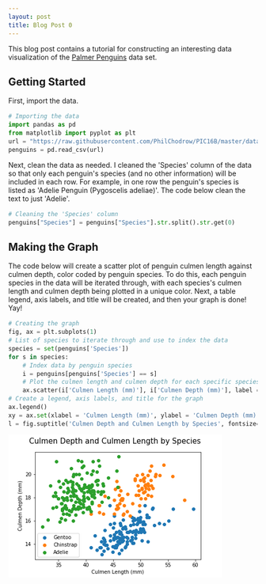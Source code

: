```yaml
---
layout: post
title: Blog Post 0
---
```


This blog post contains a tutorial for constructing an interesting data visualization of the [Palmer Penguins](https://github.com/allisonhorst/palmerpenguins) data set. 

## Getting Started
First, import the data. 
```python
# Importing the data
import pandas as pd
from matplotlib import pyplot as plt
url = "https://raw.githubusercontent.com/PhilChodrow/PIC16B/master/datasets/palmer_penguins.csv"
penguins = pd.read_csv(url)
```
Next, clean the data as needed. I cleaned the 'Species' column of the data so that only each penguin's species (and no other information) will be included in each row. For example, in one row the penguin's species is listed as 'Adelie Penguin (Pygoscelis adeliae)'. The code below clean the text to just 'Adelie'. 
```python
# Cleaning the 'Species' column
penguins["Species"] = penguins["Species"].str.split().str.get(0)
```

## Making the Graph
The code below will create a scatter plot of penguin culmen length against culmen depth, color coded by penguin species. To do this, each penguin species in the data will be iterated through, with each species's culmen length and culmen depth being plotted in a unique color. Next, a table legend, axis labels, and title will be created, and then your graph is done! Yay!

```python
# Creating the graph
fig, ax = plt.subplots(1)
# List of species to iterate through and use to index the data
species = set(penguins['Species'])
for s in species:
    # Index data by penguin species
    i = penguins[penguins['Species'] == s]
    # Plot the culmen length and culmen depth for each specific species
    ax.scatter(i['Culmen Length (mm)'], i['Culmen Depth (mm)'], label = s)
# Create a legend, axis labels, and title for the graph
ax.legend()
xy = ax.set(xlabel = 'Culmen Length (mm)', ylabel = 'Culmen Depth (mm)')
l = fig.suptitle('Culmen Depth and Culmen Length by Species', fontsize=15)
```
![penguinsgraph.png](/images/penguinsgraph.png)
